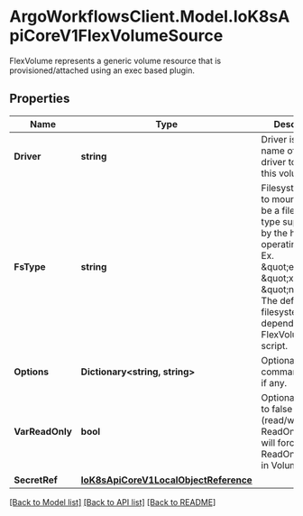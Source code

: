 # ArgoWorkflowsClient.Model.IoK8sApiCoreV1FlexVolumeSource
FlexVolume represents a generic volume resource that is provisioned/attached using an exec based plugin.

## Properties

Name | Type | Description | Notes
------------ | ------------- | ------------- | -------------
**Driver** | **string** | Driver is the name of the driver to use for this volume. | 
**FsType** | **string** | Filesystem type to mount. Must be a filesystem type supported by the host operating system. Ex. \&quot;ext4\&quot;, \&quot;xfs\&quot;, \&quot;ntfs\&quot;. The default filesystem depends on FlexVolume script. | [optional] 
**Options** | **Dictionary&lt;string, string&gt;** | Optional: Extra command options if any. | [optional] 
**VarReadOnly** | **bool** | Optional: Defaults to false (read/write). ReadOnly here will force the ReadOnly setting in VolumeMounts. | [optional] 
**SecretRef** | [**IoK8sApiCoreV1LocalObjectReference**](IoK8sApiCoreV1LocalObjectReference.md) |  | [optional] 

[[Back to Model list]](../README.md#documentation-for-models) [[Back to API list]](../README.md#documentation-for-api-endpoints) [[Back to README]](../README.md)

